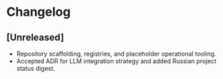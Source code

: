 # Changelog

## [Unreleased]
- Repository scaffolding, registries, and placeholder operational tooling.
- Accepted ADR for LLM integration strategy and added Russian project status digest.
